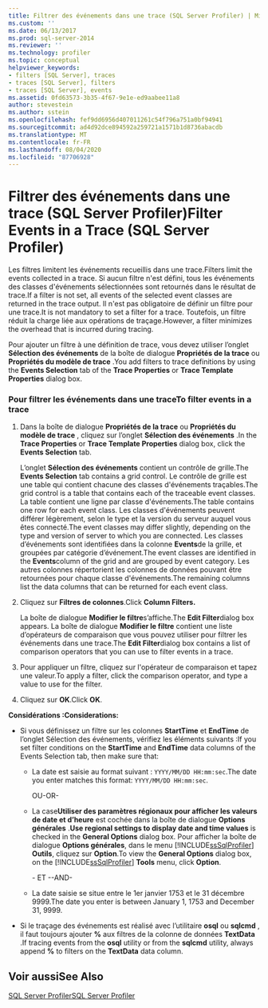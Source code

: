 ```yaml
---
title: Filtrer des événements dans une trace (SQL Server Profiler) | Microsoft Docs
ms.custom: ''
ms.date: 06/13/2017
ms.prod: sql-server-2014
ms.reviewer: ''
ms.technology: profiler
ms.topic: conceptual
helpviewer_keywords:
- filters [SQL Server], traces
- traces [SQL Server], filters
- traces [SQL Server], events
ms.assetid: 0fd63573-3b35-4f67-9e1e-ed9aabee11a8
author: stevestein
ms.author: sstein
ms.openlocfilehash: fef9dd6956d407011261c54f796a751a0bf94941
ms.sourcegitcommit: ad4d92dce894592a259721a1571b1d8736abacdb
ms.translationtype: MT
ms.contentlocale: fr-FR
ms.lasthandoff: 08/04/2020
ms.locfileid: "87706928"
---
```

# <a name="filter-events-in-a-trace-sql-server-profiler"></a><span data-ttu-id="09b80-102">Filtrer des événements dans une trace (SQL Server Profiler)</span><span class="sxs-lookup"><span data-stu-id="09b80-102">Filter Events in a Trace (SQL Server Profiler)</span></span>
  <span data-ttu-id="09b80-103">Les filtres limitent les événements recueillis dans une trace.</span><span class="sxs-lookup"><span data-stu-id="09b80-103">Filters limit the events collected in a trace.</span></span> <span data-ttu-id="09b80-104">Si aucun filtre n'est défini, tous les événements des classes d'événements sélectionnées sont retournés dans le résultat de trace.</span><span class="sxs-lookup"><span data-stu-id="09b80-104">If a filter is not set, all events of the selected event classes are returned in the trace output.</span></span> <span data-ttu-id="09b80-105">Il n'est pas obligatoire de définir un filtre pour une trace.</span><span class="sxs-lookup"><span data-stu-id="09b80-105">It is not mandatory to set a filter for a trace.</span></span> <span data-ttu-id="09b80-106">Toutefois, un filtre réduit la charge liée aux opérations de traçage.</span><span class="sxs-lookup"><span data-stu-id="09b80-106">However, a filter minimizes the overhead that is incurred during tracing.</span></span>  
  
 <span data-ttu-id="09b80-107">Pour ajouter un filtre à une définition de trace, vous devez utiliser l’onglet **Sélection des événements** de la boîte de dialogue **Propriétés de la trace** ou **Propriétés du modèle de trace** .</span><span class="sxs-lookup"><span data-stu-id="09b80-107">You add filters to trace definitions by using the **Events Selection** tab of the **Trace Properties** or **Trace Template Properties** dialog box.</span></span>  
  
### <a name="to-filter-events-in-a-trace"></a><span data-ttu-id="09b80-108">Pour filtrer les événements dans une trace</span><span class="sxs-lookup"><span data-stu-id="09b80-108">To filter events in a trace</span></span>  
  
1.  <span data-ttu-id="09b80-109">Dans la boîte de dialogue **Propriétés de la trace** ou **Propriétés du modèle de trace** , cliquez sur l’onglet **Sélection des événements** .</span><span class="sxs-lookup"><span data-stu-id="09b80-109">In the **Trace Properties** or **Trace Template Properties** dialog box, click the **Events Selection** tab.</span></span>  
  
     <span data-ttu-id="09b80-110">L’onglet **Sélection des événements** contient un contrôle de grille.</span><span class="sxs-lookup"><span data-stu-id="09b80-110">The **Events Selection** tab contains a grid control.</span></span> <span data-ttu-id="09b80-111">Le contrôle de grille est une table qui contient chacune des classes d'événements traçables.</span><span class="sxs-lookup"><span data-stu-id="09b80-111">The grid control is a table that contains each of the traceable event classes.</span></span> <span data-ttu-id="09b80-112">La table contient une ligne par classe d'événements.</span><span class="sxs-lookup"><span data-stu-id="09b80-112">The table contains one row for each event class.</span></span> <span data-ttu-id="09b80-113">Les classes d'événements peuvent différer légèrement, selon le type et la version du serveur auquel vous êtes connecté.</span><span class="sxs-lookup"><span data-stu-id="09b80-113">The event classes may differ slightly, depending on the type and version of server to which you are connected.</span></span> <span data-ttu-id="09b80-114">Les classes d’événements sont identifiées dans la colonne **Events**de la grille, et groupées par catégorie d’événement.</span><span class="sxs-lookup"><span data-stu-id="09b80-114">The event classes are identified in the **Events**column of the grid and are grouped by event category.</span></span> <span data-ttu-id="09b80-115">Les autres colonnes répertorient les colonnes de données pouvant être retournées pour chaque classe d'événements.</span><span class="sxs-lookup"><span data-stu-id="09b80-115">The remaining columns list the data columns that can be returned for each event class.</span></span>  
  
2.  <span data-ttu-id="09b80-116">Cliquez sur **Filtres de colonnes**.</span><span class="sxs-lookup"><span data-stu-id="09b80-116">Click **Column Filters.**</span></span>  
  
     <span data-ttu-id="09b80-117">La boîte de dialogue **Modifier le filtre**s’affiche.</span><span class="sxs-lookup"><span data-stu-id="09b80-117">The **Edit Filter**dialog box appears.</span></span> <span data-ttu-id="09b80-118">La boîte de dialogue **Modifier le filtre** contient une liste d’opérateurs de comparaison que vous pouvez utiliser pour filtrer les événements dans une trace.</span><span class="sxs-lookup"><span data-stu-id="09b80-118">The **Edit Filter**dialog box contains a list of comparison operators that you can use to filter events in a trace.</span></span>  
  
3.  <span data-ttu-id="09b80-119">Pour appliquer un filtre, cliquez sur l'opérateur de comparaison et tapez une valeur.</span><span class="sxs-lookup"><span data-stu-id="09b80-119">To apply a filter, click the comparison operator, and type a value to use for the filter.</span></span>  
  
4.  <span data-ttu-id="09b80-120">Cliquez sur **OK**.</span><span class="sxs-lookup"><span data-stu-id="09b80-120">Click **OK**.</span></span>  
  
 <span data-ttu-id="09b80-121">**Considérations :**</span><span class="sxs-lookup"><span data-stu-id="09b80-121">**Considerations:**</span></span>  
  
-   <span data-ttu-id="09b80-122">Si vous définissez un filtre sur les colonnes **StartTime** et **EndTime** de l’onglet Sélection des événements, vérifiez les éléments suivants :</span><span class="sxs-lookup"><span data-stu-id="09b80-122">If you set filter conditions on the **StartTime** and **EndTime** data columns of the Events Selection tab, then make sure that:</span></span>  
  
    -   <span data-ttu-id="09b80-123">La date est saisie au format suivant : `YYYY/MM/DD HH:mm:sec`.</span><span class="sxs-lookup"><span data-stu-id="09b80-123">The date you enter matches this format: `YYYY/MM/DD HH:mm:sec`.</span></span>  
  
         <span data-ttu-id="09b80-124">OU</span><span class="sxs-lookup"><span data-stu-id="09b80-124">-OR-</span></span>  
  
    -   <span data-ttu-id="09b80-125">La case**Utiliser des paramètres régionaux pour afficher les valeurs de date et d’heure** est cochée dans la boîte de dialogue **Options générales** .</span><span class="sxs-lookup"><span data-stu-id="09b80-125">**Use regional settings to display date and time values** is checked in the **General Options** dialog box.</span></span> <span data-ttu-id="09b80-126">Pour afficher la boîte de dialogue **Options générales**, dans le menu [!INCLUDE[ssSqlProfiler](../../includes/sssqlprofiler-md.md)] **Outils**, cliquez sur **Option**.</span><span class="sxs-lookup"><span data-stu-id="09b80-126">To view the **General Options** dialog box, on the [!INCLUDE[ssSqlProfiler](../../includes/sssqlprofiler-md.md)] **Tools** menu, click **Option**.</span></span>  
  
         <span data-ttu-id="09b80-127">\- ET -</span><span class="sxs-lookup"><span data-stu-id="09b80-127">-AND-</span></span>  
  
    -   <span data-ttu-id="09b80-128">La date saisie se situe entre le 1er janvier 1753 et le 31 décembre 9999.</span><span class="sxs-lookup"><span data-stu-id="09b80-128">The date you enter is between January 1, 1753 and December 31, 9999.</span></span>  
  
-   <span data-ttu-id="09b80-129">Si le traçage des événements est réalisé avec l’utilitaire **osql** ou **sqlcmd** , il faut toujours ajouter **%** aux filtres de la colonne de données **TextData** .</span><span class="sxs-lookup"><span data-stu-id="09b80-129">If tracing events from the **osql** utility or from the **sqlcmd** utility, always append **%** to filters on the **TextData** data column.</span></span>  
  
## <a name="see-also"></a><span data-ttu-id="09b80-130">Voir aussi</span><span class="sxs-lookup"><span data-stu-id="09b80-130">See Also</span></span>  
 [<span data-ttu-id="09b80-131">SQL Server Profiler</span><span class="sxs-lookup"><span data-stu-id="09b80-131">SQL Server Profiler</span></span>](sql-server-profiler.md)  
  
  
